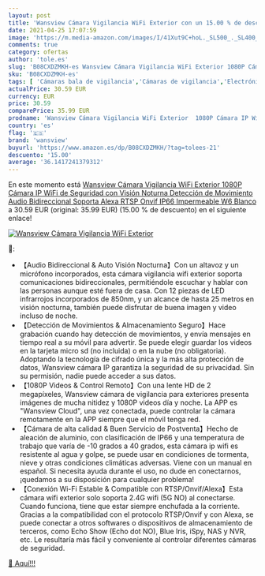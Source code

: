 ```yaml
---
layout: post
title: 'Wansview Cámara Vigilancia WiFi Exterior con un 15.00 % de descuento'
date: 2021-04-25 17:07:59
image: 'https://m.media-amazon.com/images/I/41Xut9C+hoL._SL500_._SL400_.jpg'
comments: true
category: ofertas
author: 'tole.es'
slug: 'B08CXDZMKH-es Wansview Cámara Vigilancia WiFi Exterior 1080P Cámara IP...'
sku: 'B08CXDZMKH-es'
tags: [ 'Cámaras bala de vigilancia','Cámaras de vigilancia','Electrónica','Fotografía y videocámaras','alexa','wansview', ]
actualPrice: 30.59 EUR
currency: EUR
price: 30.59
comparePrice: 35.99 EUR
prodname: 'Wansview Cámara Vigilancia WiFi Exterior  1080P Cámara IP WiFi de Seguridad con Visión Noturna Detección de Movimiento Audio Bidireccional  Soporta Alexa RTSP Onvif  IP66 Impermeable  W6  Blanco '
country: 'es'
flag: '🇪🇸'
brand: 'wansview'
buyurl: 'https://www.amazon.es/dp/B08CXDZMKH/?tag=tolees-21'
descuento: '15.00'
average: '36.1417241379312'
---
```


En este momento está [Wansview Cámara Vigilancia WiFi Exterior  1080P Cámara IP WiFi de Seguridad con Visión Noturna Detección de Movimiento Audio Bidireccional  Soporta Alexa RTSP Onvif  IP66 Impermeable  W6  Blanco ](https://www.amazon.es/dp/B08CXDZMKH/?tag=tolees-21) a 30.59 EUR (original: 35.99 EUR) (15.00 %  de descuento) en el siguiente enlace!

[![Wansview Cámara Vigilancia WiFi Exterior](https://m.media-amazon.com/images/I/41Xut9C+hoL._SL500_._SL400_.jpg)](https://www.amazon.es/dp/B08CXDZMKH/?tag=tolees-21)

🔎:

- 【Audio Bidireccional & Auto Visión Nocturna】Con un altavoz y un micrófono incorporados, esta cámara vigilancia wifi exterior soporta comunicaciones bidireccionales, permitiéndole escuchar y hablar con las personas aunque esté fuera de casa. Con 12 piezas de LED infrarrojos incorporados de 850nm, y un alcance de hasta 25 metros en visión nocturna, también puede disfrutar de buena imagen y video incluso de noche.
- 【Detección de Movimientos & Almacenamiento Seguro】Hace grabación cuando hay detección de movimientos, y envía mensajes en tiempo real a su móvil para advertir. Se puede elegir guardar los videos en la tarjeta micro sd (no incluida) o en la nube (no obligatoria). Adoptando la tecnología de cifrado única y la más alta protección de datos, Wansview cámara IP garantiza la seguridad de su privacidad. Sin su permisión, nadie puede acceder a sus datos.
- 【1080P Videos & Control Remoto】Con una lente HD de 2 megapíxeles, Wansview cámara de vigilancia para exteriores presenta imágenes de mucha nitidez y 1080P videos día y noche. La APP es "Wansview Cloud", una vez conectada, puede controlar la cámara remotamente en la APP siempre que el móvil tenga red.
- 【Cámara de alta calidad & Buen Servicio de Postventa】Hecho de aleación de aluminio, con clasificación de IP66 y una temperatura de trabajo que varía de -10 grados a 40 grados, esta cámara ip wifi es resistente al agua y golpe, se puede usar en condiciones de tormenta, nieve y otras condiciones climáticas adversas. Viene con un manual en español. Si necesita ayuda durante el uso, no dude en conectarnos, ¡quedamos a su disposición para cualquier problema!
- 【Conexión Wi-Fi Estable & Compatible con RTSP/Onvif/Alexa】Esta cámara wifi exterior solo soporta 2.4G wifi (5G NO) al conectarse. Cuando funciona, tiene que estar siempre enchufada a la corriente. Gracias a la compatibilidad con el protocolo RTSP/Onvif y con Alexa, se puede conectar a otros softwares o dispositivos de almacenamiento de terceros, como Echo Show (Echo dot NO), Blue Iris, iSpy, NAS y NVR, etc. Le resultaría más fácil y conveniente al controlar diferentes cámaras de seguridad.

[🛒 Aquí!!!](https://www.amazon.es/dp/B08CXDZMKH/?tag=tolees-21)
